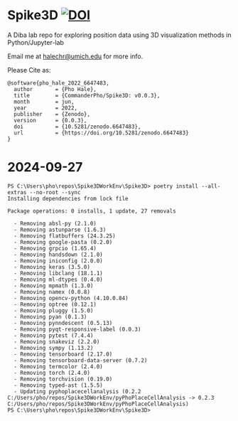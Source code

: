 # Spike3D [![DOI](https://zenodo.org/badge/DOI/10.5281/zenodo.6647483.svg)](https://doi.org/10.5281/zenodo.6647483)
A Diba lab repo for exploring position data using 3D visualization methods in Python/Jupyter-lab


Email me at halechr@umich.edu for more info.

Please Cite as:
```
@software{pho_hale_2022_6647483,
  author       = {Pho Hale},
  title        = {CommanderPho/Spike3D: v0.0.3},
  month        = jun,
  year         = 2022,
  publisher    = {Zenodo},
  version      = {0.0.3},
  doi          = {10.5281/zenodo.6647483},
  url          = {https://doi.org/10.5281/zenodo.6647483}
}
```


# 2024-09-27 
```
PS C:\Users\pho\repos\Spike3DWorkEnv\Spike3D> poetry install --all-extras --no-root --sync
Installing dependencies from lock file

Package operations: 0 installs, 1 update, 27 removals

  - Removing absl-py (2.1.0)
  - Removing astunparse (1.6.3)
  - Removing flatbuffers (24.3.25)
  - Removing google-pasta (0.2.0)
  - Removing grpcio (1.65.4)
  - Removing handsdown (2.1.0)
  - Removing iniconfig (2.0.0)
  - Removing keras (3.5.0)
  - Removing libclang (18.1.1)
  - Removing ml-dtypes (0.4.0)
  - Removing mpmath (1.3.0)
  - Removing namex (0.0.8)
  - Removing opencv-python (4.10.0.84)
  - Removing optree (0.12.1)
  - Removing pluggy (1.5.0)
  - Removing pyan (0.1.3)
  - Removing pynndescent (0.5.13)
  - Removing pyqt-responsive-label (0.0.3)
  - Removing pytest (7.4.4)
  - Removing snakeviz (2.2.0)
  - Removing sympy (1.13.2)
  - Removing tensorboard (2.17.0)
  - Removing tensorboard-data-server (0.7.2)
  - Removing termcolor (2.4.0)
  - Removing torch (2.4.0)
  - Removing torchvision (0.19.0)
  - Removing typed-ast (1.5.5)
  - Updating pyphoplacecellanalysis (0.2.2 C:/Users/pho/repos/Spike3DWorkEnv/pyPhoPlaceCellAnalysis -> 0.2.3 C:/Users/pho/repos/Spike3DWorkEnv/pyPhoPlaceCellAnalysis)
PS C:\Users\pho\repos\Spike3DWorkEnv\Spike3D> 

```
